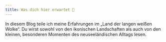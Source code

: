 ```yaml
---
title: Was dich hier erwartet 👣
---
```

In diesem Blog teile ich meine Erfahrungen im „Land der langen weißen Wolke“. Du wirst sowohl von den ikonischen Landschaften als auch von den kleinen, besonderen Momenten des neuseeländischen Alltags lesen.
